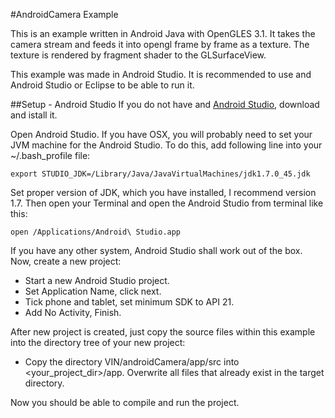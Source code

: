 #AndroidCamera Example

This is an example written in Android Java with OpenGLES 3.1. It takes the 
camera stream and feeds it into opengl frame by frame as a texture. The texture
is rendered by fragment shader to the GLSurfaceView.

This example was made in Android Studio. It is recommended to use and Android Studio or
Eclipse to be able to run it. 

##Setup - Android Studio
If you do not have and [Android Studio](http://developer.android.com/sdk/index.html), 
download and istall it. 

Open Android Studio. If you have OSX, you will probably need to set your JVM machine
for the Android Studio. To do this, add following line into your ~/.bash_profile file:

```
export STUDIO_JDK=/Library/Java/JavaVirtualMachines/jdk1.7.0_45.jdk
```

Set proper version of JDK, which you have installed, I recommend version 1.7.
Then open your Terminal and open the Android Studio from terminal like this:

```
open /Applications/Android\ Studio.app
```

If you have any other system, Android Studio shall work out of the box. Now, create 
a new project:

-	Start a new Android Studio project.
-	Set Application Name, click next.
-	Tick phone and tablet, set minimum SDK to API 21.
-	Add No Activity, Finish.

After new project is created, just copy the source files within this example into the
directory tree of your new project:

-	Copy the directory VIN/androidCamera/app/src into <your_project_dir>/app. 
	Overwrite all files that already exist in the target directory.

Now you should be able to compile and run the project.


